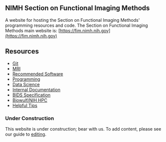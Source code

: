 ## NIMH Section on Functional Imaging Methods
A website for hosting the Section on Functional Imaging Methods' programming
resources and code.
The Section on Functional Imaging Methods main website is: [https://fim.nimh.nih.gov](https://fim.nimh.nih.gov)

## Resources

- [Git][1]
- [MRI][mri]
- [Recommended Software][software]
- [Programming][programming]
- [Data Science][datascience]
- [Internal Documentation][internal]
- [BIDS Specification][bids]
- [Biowulf/NIH HPC][hpc]
- [Helpful Tips][tips]

### Under Construction
This website is under construction; bear with us.
To add content, please see our guide to [editing][2].

[1]: <git.md>
[mri]: <mri.md>
[2]: <editing.md>
[software]: <software.md>
[programming]: <programming.md>
[datascience]: <data_science.md>
[internal]: <https://teams.microsoft.com/_#/files/General?threadId=19%3A919e1081447a4d58ba4003dcfe291efb%40thread.skype&ctx=channel&context=General&rootfolder=%252Fsites%252FNIMH-SFIM%252FShared%2520Documents%252FGeneral>
[bids]: <https://bids-specification.readthedocs.io/en/stable/>
[hpc]: <hpc.md>
[tips]: <tips.md>

